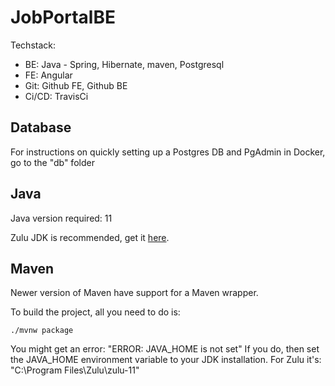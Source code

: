 # JobPortalBE

Techstack: 
- BE: Java - Spring, Hibernate, maven, Postgresql
- FE: Angular
- Git: Github FE, Github BE
- Ci/CD: TravisCi

## Database

For instructions on quickly setting up a Postgres DB and PgAdmin in Docker, go to the "db" folder

## Java

Java version required: 11

Zulu JDK is recommended, get it 
[here](https://www.azul.com/downloads/zulu-community/?version=java-11-lts&os=windows&architecture=x86-64-bit&package=jdk).

## Maven

Newer version of Maven have support for a Maven wrapper.

To build the project, all you need to do is:

```
./mvnw package
```
You might get an error: "ERROR: JAVA_HOME is not set"
If you do, then set the JAVA_HOME environment variable to your JDK installation.
For Zulu it's: "C:\Program Files\Zulu\zulu-11"
